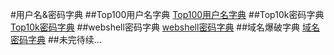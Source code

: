 #用户名&密码字典
##Top100用户名字典
[Top100用户名字典](http://1.h4rdy.applinzi.com/5/name.txt)
##Top10k密码字典
[Top10k密码字典](http://1.h4rdy.applinzi.com/5/password.txt)
##webshell密码字典
[webshell密码字典](http://1.h4rdy.applinzi.com/5/webshell.txt)
##域名爆破字典
[域名密码字典](http://1.h4rdy.applinzi.com/5/yuming.txt)
##未完待续...
